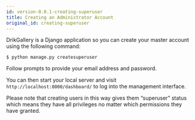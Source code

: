 ```yaml
---
id: version-0.0.1-creating-superuser
title: Creating an Administrator Account
original_id: creating-superuser
---
```


DrikGallery is a Django application so you can create your master account using the following command:

```console
$ python manage.py createsuperuser
```

Follow prompts to provide your email address and password.

You can then start your local server and visit `http://localhost:8000/dashboard/` to log into the management interface.

Please note that creating users in this way gives them “superuser” status which means they have all privileges no matter which permissions they have granted.